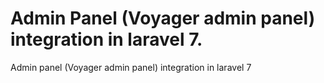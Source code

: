 # Admin Panel (Voyager admin panel) integration in laravel 7.
Admin panel (Voyager admin panel) integration in laravel 7
